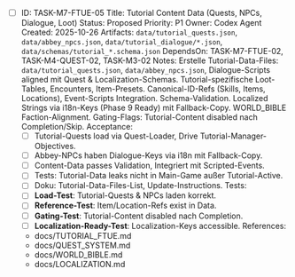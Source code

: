 - [ ] ID: TASK-M7-FTUE-05
  Title: Tutorial Content Data (Quests, NPCs, Dialogue, Loot)
  Status: Proposed
  Priority: P1
  Owner: Codex Agent
  Created: 2025-10-26
  Artifacts: `data/tutorial_quests.json`, `data/abbey_npcs.json`, `data/tutorial_dialogue/*.json`, `data/schemas/tutorial_*.schema.json`
  DependsOn: TASK-M7-FTUE-02, TASK-M4-QUEST-02, TASK-M3-02
  Notes:
  Erstelle Tutorial-Data-Files: `data/tutorial_quests.json`, `data/abbey_npcs.json`, Dialogue-Scripts aligned mit Quest & Localization-Schemas. Tutorial-spezifische Loot-Tables, Encounters, Item-Presets. Canonical-ID-Refs (Skills, Items, Locations), Event-Scripts Integration. Schema-Validation. Localized Strings via i18n-Keys (Phase 9 Ready) mit Fallback-Copy. WORLD_BIBLE Faction-Alignment. Gating-Flags: Tutorial-Content disabled nach Completion/Skip.
  Acceptance:
  - [ ] Tutorial-Quests load via Quest-Loader, Drive Tutorial-Manager-Objectives.
  - [ ] Abbey-NPCs haben Dialogue-Keys via i18n mit Fallback-Copy.
  - [ ] Content-Data passes Validation, Integriert mit Scripted-Events.
  - [ ] Tests: Tutorial-Data leaks nicht in Main-Game außer Tutorial-Active.
  - [ ] Doku: Tutorial-Data-Files-List, Update-Instructions.
  Tests:
  - [ ] **Load-Test**: Tutorial-Quests & NPCs laden korrekt.
  - [ ] **Reference-Test**: Item/Location-Refs exist in Data.
  - [ ] **Gating-Test**: Tutorial-Content disabled nach Completion.
  - [ ] **Localization-Ready-Test**: Localization-Keys accessible.
  References:
  - docs/TUTORIAL_FTUE.md
  - docs/QUEST_SYSTEM.md
  - docs/WORLD_BIBLE.md
  - docs/LOCALIZATION.md
